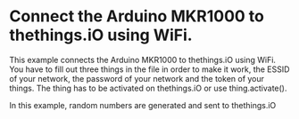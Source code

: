 # Connect the Arduino MKR1000 to thethings.iO using WiFi.

This example connects the Arduino MKR1000 to thethings.iO using WiFi. You have to fill out three things in the file in order to make it work, the ESSID of your network, the password of your network and the token of your things. The thing has to be activated on thethings.iO or use thing.activate\(\).

In this example, random numbers are generated and sent to thethings.iO

